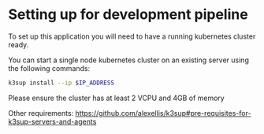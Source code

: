 # Setting up for development pipeline

To set up this application you will need to have a running kubernetes cluster ready.

You can start a single node kubernetes cluster on an existing server using the following commands:
``` bash
k3sup install --ip $IP_ADDRESS
```

Please ensure the cluster has at least 2 VCPU and 4GB of memory

Other requirements:
https://github.com/alexellis/k3sup#pre-requisites-for-k3sup-servers-and-agents